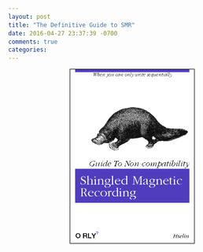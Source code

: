 ```yaml
---
layout: post
title: "The Definitive Guide to SMR"
date: 2016-04-27 23:37:39 -0700
comments: true
categories: 
---
```


<div style="overflow:auto">
  <img class="" src="/images/posts/the_definitive_guide_to_smr/book_cover.png" style="width: 50%; height: auto; display: block; margin-left: auto; margin-right: auto; border:1px solid black;">
</div>
